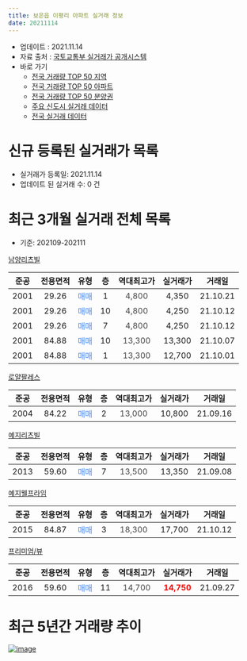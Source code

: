 ```yaml
---
title: 보은읍 이평리 아파트 실거래 정보
date: 20211114
---
```


* 업데이트 : 2021.11.14
* 자료 출처 : [국토교통부 실거래가 공개시스템](http://rt.molit.go.kr)
* 바로 가기
    * [전국 거래량 TOP 50 지역](https://apt-info.github.io/apt-trade-info/tr)
    * [전국 거래량 TOP 50 아파트](https://apt-info.github.io/apt-trade-info/ta)
    * [전국 거래량 TOP 50 분양권](https://apt-info.github.io/apt-trade-info/tb)
    * [주요 신도시 실거래 데이터](https://apt-info.github.io/apt-trade-info/newtown)
    * [전국 실거래 데이터](https://apt-info.github.io/apt-trade-info/all)



<script async src="https://pagead2.googlesyndication.com/pagead/js/adsbygoogle.js"></script>
<!-- 기본광고 -->
<ins class="adsbygoogle"
     style="display:block"
     data-ad-client="ca-pub-1142216861245946"
     data-ad-slot="4805727019"
     data-ad-format="auto"
     data-full-width-responsive="true"></ins>
<script>
     (adsbygoogle = window.adsbygoogle || []).push({});
</script>


# 신규 등록된 실거래가 목록

* 실거래가 등록일: 2021.11.14
* 업데이트 된 실거래 수: 0 건




<script async src="https://pagead2.googlesyndication.com/pagead/js/adsbygoogle.js"></script>
<!-- 기본광고 -->
<ins class="adsbygoogle"
     style="display:block"
     data-ad-client="ca-pub-1142216861245946"
     data-ad-slot="4805727019"
     data-ad-format="auto"
     data-full-width-responsive="true"></ins>
<script>
     (adsbygoogle = window.adsbygoogle || []).push({});
</script>


# 최근 3개월 실거래 전체 목록
* 기준: 202109-202111


[남양리츠빌](https://search.naver.com/search.naver?query=%EB%82%A8%EC%96%91%EB%A6%AC%EC%B8%A0%EB%B9%8C)

|준공|전용면적|유형|층|역대최고가|실거래가|거래일|
|:---:|:---:|:---:|:---:|:---:|:---:|:---:|
|2001|29.26|<span style="color:#4285F3">매매</span>|1|<span style="color:#444444">4,800</span>|4,350|21.10.21|
|2001|29.26|<span style="color:#4285F3">매매</span>|10|<span style="color:#444444">4,800</span>|4,250|21.10.12|
|2001|29.26|<span style="color:#4285F3">매매</span>|7|<span style="color:#444444">4,800</span>|4,250|21.10.12|
|2001|84.88|<span style="color:#4285F3">매매</span>|10|<span style="color:#444444">13,300</span>|13,300|21.10.07|
|2001|84.88|<span style="color:#4285F3">매매</span>|1|<span style="color:#444444">13,300</span>|12,700|21.10.01|

[로얄팔레스](https://search.naver.com/search.naver?query=%EB%A1%9C%EC%96%84%ED%8C%94%EB%A0%88%EC%8A%A4)

|준공|전용면적|유형|층|역대최고가|실거래가|거래일|
|:---:|:---:|:---:|:---:|:---:|:---:|:---:|
|2004|84.22|<span style="color:#4285F3">매매</span>|2|<span style="color:#444444">13,000</span>|10,800|21.09.16|

[예지리츠빌](https://search.naver.com/search.naver?query=%EC%98%88%EC%A7%80%EB%A6%AC%EC%B8%A0%EB%B9%8C)

|준공|전용면적|유형|층|역대최고가|실거래가|거래일|
|:---:|:---:|:---:|:---:|:---:|:---:|:---:|
|2013|59.60|<span style="color:#4285F3">매매</span>|7|<span style="color:#444444">13,500</span>|13,350|21.09.08|

[예지웰프라임](https://search.naver.com/search.naver?query=%EC%98%88%EC%A7%80%EC%9B%B0%ED%94%84%EB%9D%BC%EC%9E%84)

|준공|전용면적|유형|층|역대최고가|실거래가|거래일|
|:---:|:---:|:---:|:---:|:---:|:---:|:---:|
|2015|84.87|<span style="color:#4285F3">매매</span>|3|<span style="color:#444444">18,300</span>|17,700|21.10.12|

[프리미엄/뷰](https://search.naver.com/search.naver?query=%ED%94%84%EB%A6%AC%EB%AF%B8%EC%97%84%2F%EB%B7%B0)

|준공|전용면적|유형|층|역대최고가|실거래가|거래일|
|:---:|:---:|:---:|:---:|:---:|:---:|:---:|
|2016|59.60|<span style="color:#4285F3">매매</span>|11|<span style="color:#444444">14,700</span>|<b><span style="color:#FF0000">14,750</span></b>|21.09.27|



<script async src="https://pagead2.googlesyndication.com/pagead/js/adsbygoogle.js"></script>
<!-- 기본광고 -->
<ins class="adsbygoogle"
     style="display:block"
     data-ad-client="ca-pub-1142216861245946"
     data-ad-slot="4805727019"
     data-ad-format="auto"
     data-full-width-responsive="true"></ins>
<script>
     (adsbygoogle = window.adsbygoogle || []).push({});
</script>


# 최근 5년간 거래량 추이


<div style="width:100%;">
    <canvas id="deal_progress" height="200"></canvas>
</div>

<script>
new Chart(document.getElementById("deal_progress"), {
    type: 'line',
    data: {
        labels: ['16.01','16.02','16.03','16.04','16.05','16.06','16.08','16.09','16.10','16.11','16.12','17.01','17.02','17.03','17.04','17.05','17.06','17.07','17.08','17.09','17.10','17.11','17.12','18.01','18.02','18.03','18.04','18.05','18.06','18.07','18.08','18.09','18.10','18.11','18.12','19.01','19.02','19.03','19.04','19.05','19.06','19.07','19.08','19.09','19.10','19.11','19.12','20.01','20.02','20.03','20.04','20.05','20.06','20.07','20.08','20.09','20.10','20.11','20.12','21.01','21.02','21.03','21.04','21.05','21.06','21.07','21.08','21.09','21.10'],
        datasets: [{
            label: '매매/분양권',
            data: [1,6,7,2,9,4,1,26,15,7,6,9,12,13,3,14,9,7,4,7,6,3,2,2,4,2,6,2,1,5,3,3,3,4,4,2,4,7,4,5,1,7,4,4,2,6,4,1,4,3,4,6,4,5,6,3,8,2,3,2,3,8,7,7,4,2,7,3,6],
            borderColor: "rgba(66, 133, 243, 1)",
            backgroundColor: "rgba(66, 133, 243, 0.05)",
            borderWidth: 1,
            pointRadius: 0,
            fill: false,
            lineTension: 0
        },{
            label: '전/월세',
            data: [3,1,3,1,1,1,1,2,3,3,0,4,1,2,2,2,0,0,2,0,0,2,1,1,1,0,0,0,2,2,2,0,1,1,1,2,0,1,0,0,1,2,1,0,1,3,0,0,0,0,3,5,0,2,1,2,0,0,4,0,2,3,0,0,1,1,1,0,0],
            borderColor: "rgba(255, 90, 0, 1)",
            backgroundColor: "rgba(255, 90, 0, 0.05)",
            borderWidth: 1,
            pointRadius: 0,
            fill: false,
            lineTension: 0
        },{
            label: '합계',
            data: [4,7,10,3,10,5,2,28,18,10,6,13,13,15,5,16,9,7,6,7,6,5,3,3,5,2,6,2,3,7,5,3,4,5,5,4,4,8,4,5,2,9,5,4,3,9,4,1,4,3,7,11,4,7,7,5,8,2,7,2,5,11,7,7,5,3,8,3,6],
            borderColor: "rgba(0, 0, 0, 1)",
            backgroundColor: "rgba(0, 0, 0, 0.03)",
            borderWidth: 0.1,
            pointRadius: 0,
            fill: true,
            lineTension: 0
        }
        ]
    },
    options: {
        responsive: true,
        title: {
            display: false
        },
        tooltips: {
            mode: 'index',
            intersect: false
        },
        hover: {
            mode: 'nearest',
            intersect: true
        },
        scales: {
            xAxes: [{
                display: true,
                scaleLabel: {
                    display: true,
                    labelString: '년/월'
                }
            }],
            yAxes: [{
                display: true,
                ticks: {
                    suggestedMin: 0,
                },
                scaleLabel: {
                    display: true,
                    labelString: '실거래 수'
                }
            }]
        }
    }
});

</script>


[![image](https://apt-info.github.io/images/2020-01-03-apt-trade-info/1024x500.png)](https://play.google.com/store/apps/details?id=com.aptinfo.apttradeinfo)

